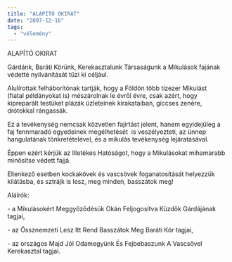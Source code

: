 ```yaml
---
title: "ALAPÍTÓ OKIRAT"
date: "2007-12-16"
tags: 
  - "vélemény"
---
```


ALAPÍTÓ OKIRAT

Gárdánk, Baráti Körünk, Kerekasztalunk Társaságunk a Mikulások fajának védetté nyilvánítását tűzi ki céljául.

Alulírottak felháborítónak tartják, hogy a Földön több tízezer Mikulást (fiatal példányokat is) mészárolnak le évről évre, csak azért, hogy kipreparált testüket plázák üzleteinek kirakataiban, giccses zenére, drótokkal rángassák.

Ez a tevékenység nemcsak közvetlen fajirtást jelent, hanem egyidejűleg a faj fennmaradó egyedeinek megélhetését  is veszélyezteti, az ünnep hangulatának tönkretételével, és a mikulás tevékenység lejáratásával.

Éppen ezért kérjük az Illetékes Hatóságot, hogy a Mikulásokat mihamarabb minősítse védett fajjá.

Ellenkező esetben kockakövek és vascsövek foganatosítását helyezzük kilátásba, és sztrájk is lesz, meg minden, basszátok meg!

Aláírók:
  
\- a Mikulásokért Meggyőződésük Okán Feljogosítva Küzdők Gárdájának tagjai,
  
\- az Össznemzeti Lesz Itt Rend Basszátok Meg Baráti Kör tagjai,
  
\- az országos Majd Jól Odamegyünk És Fejbebaszunk A Vascsővel Kerekasztal tagjai.
